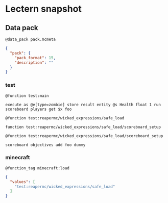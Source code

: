 # Lectern snapshot

## Data pack

`@data_pack pack.mcmeta`

```json
{
  "pack": {
    "pack_format": 15,
    "description": ""
  }
}
```

### test

`@function test:main`

```mcfunction
execute as @e[type=zombie] store result entity @s Health float 1 run scoreboard players get $x foo
```

`@function test:reapermc/wicked_expressions/safe_load`

```mcfunction
function test:reapermc/wicked_expressions/safe_load/scoreboard_setup
```

`@function test:reapermc/wicked_expressions/safe_load/scoreboard_setup`

```mcfunction
scoreboard objectives add foo dummy
```

### minecraft

`@function_tag minecraft:load`

```json
{
  "values": [
    "test:reapermc/wicked_expressions/safe_load"
  ]
}
```
